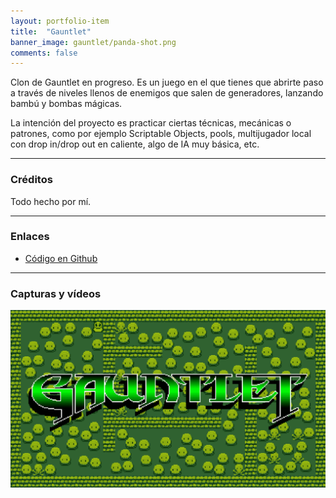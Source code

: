 ```yaml
---
layout: portfolio-item
title:  "Gauntlet"
banner_image: gauntlet/panda-shot.png
comments: false
---
```


Clon de Gauntlet en progreso. Es un juego en el que tienes que abrirte paso a través de niveles llenos de enemigos que salen de generadores, lanzando bambú y bombas mágicas.

La intención del proyecto es practicar ciertas técnicas, mecánicas o patrones, como por ejemplo Scriptable Objects, pools, multijugador local con drop in/drop out en caliente, algo de IA muy básica, etc.

---

### Créditos
Todo hecho por mí.

---

### Enlaces
* [Código en Github](https://github.com/txotxopue/tapa)

---

### Capturas y vídeos
![My helpful screenshot](/assets/images/gauntlet/panda-shot.png "Popup text")